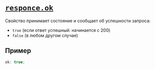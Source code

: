 # [`responce.ok`](../index.md)

Свойство принимает состояние и сообщает об успешности запроса:

- `true` (если ответ успешный: начинается с 200)
- `false` (в любом другом случае)

## Пример

```js
ok: true;
```
